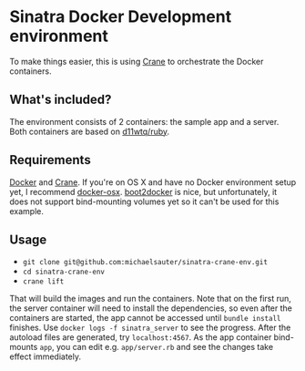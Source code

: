# Sinatra Docker Development environment
To make things easier, this is using [Crane](https://github.com/michaelsauter/crane) to orchestrate the Docker containers.

## What's included?
The environment consists of 2 containers: the sample app and a server. Both containers are based on [d11wtq/ruby](http://github.com/d11wtq/ruby-docker).

## Requirements
[Docker](https://github.com/dotcloud/docker) and [Crane](https://github.com/michaelsauter/crane). If you're on OS X and have no Docker environment setup yet, I recommend [docker-osx](https://github.com/noplay/docker-osx). [boot2docker](https://github.com/boot2docker/boot2docker) is nice, but unfortunately, it does not support bind-mounting volumes yet so it can't be used for this example.

## Usage
* `git clone git@github.com:michaelsauter/sinatra-crane-env.git`
* `cd sinatra-crane-env`
* `crane lift`

That will build the images and run the containers. Note that on the first run, the server container will need to install the dependencies, so even after the containers are started, the app cannot be accessed until `bundle install` finishes. Use `docker logs -f sinatra_server` to see the progress. After the autoload files are generated, try `localhost:4567`. As the app container bind-mounts `app`, you can edit e.g. `app/server.rb` and see the changes take effect immediately.